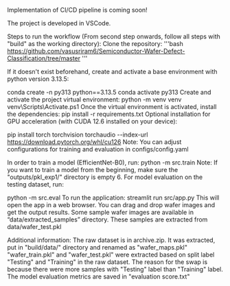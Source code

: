 Implementation of CI/CD pipeline is coming soon!

The project is developed in VSCode.

Steps to run the workflow (From second step onwards, follow all steps with "build" as the working directory):
Clone the repository: '''bash https://github.com/vasusriram6/Semiconductor-Wafer-Defect-Classification/tree/master '''

If it doesn't exist beforehand, create and activate a base environment with python version 3.13.5:

conda create -n py313 python==3.13.5
conda activate py313
Create and activate the project virtual environment:
python -m venv venv
venv\Scripts\Activate.ps1
Once the virtual environment is activated, install the dependencies:
pip install -r requirements.txt
Optional installation for GPU acceleration (with CUDA 12.6 installed on your device):

pip install torch torchvision torchaudio --index-url https://download.pytorch.org/whl/cu126
Note: You can adjust configurations for training and evaluation in configs/config.yaml

In order to train a model (EfficientNet-B0), run:
python -m src.train
Note: If you want to train a model from the beginning, make sure the "outputs/pkl_exp1/" directory is empty 6. For model evaluation on the testing dataset, run:

python -m src.eval
To run the application:
streamlit run src/app.py
This will open the app in a web browser. You can drag and drop wafer images and get the output results. Some sample wafer images are available in “data/extracted_samples” directory. These samples are extracted from data/wafer_test.pkl

Additional information:
The raw dataset is in archive.zip. It was extracted, put in "build/data/" directory and renamed as "wafer_maps.pkl"
"wafer_train.pkl" and "wafer_test.pkl" were extracted based on split label "Testing" and "Training" in the raw dataset. The reason for the swap is because there were more samples with "Testing" label than "Training" label.
The model evaluation metrics are saved in "evaluation score.txt"
